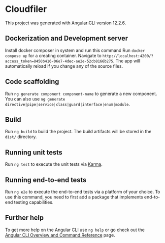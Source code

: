 # Cloudfiler

This project was generated with [Angular CLI](https://github.com/angular/angular-cli) version 12.2.6.

## Dockerization and Development server

Install docker composer in system and run this command 
Run `docker compose up` for a creating container. Navigate to `http://localhost:4200/?access_token=8450b416-06e7-4dec-ae2e-52cb8166b275`. The app will automatically reload if you change any of the source files.

## Code scaffolding

Run `ng generate component component-name` to generate a new component. You can also use `ng generate directive|pipe|service|class|guard|interface|enum|module`.

## Build

Run `ng build` to build the project. The build artifacts will be stored in the `dist/` directory.

## Running unit tests

Run `ng test` to execute the unit tests via [Karma](https://karma-runner.github.io).

## Running end-to-end tests

Run `ng e2e` to execute the end-to-end tests via a platform of your choice. To use this command, you need to first add a package that implements end-to-end testing capabilities.

## Further help

To get more help on the Angular CLI use `ng help` or go check out the [Angular CLI Overview and Command Reference](https://angular.io/cli) page.
